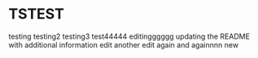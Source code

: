 # TSTEST
testing
testing2
testing3
test44444
editingggggg
updating the README with additional information
edit
another edit
again
and againnnn
new

